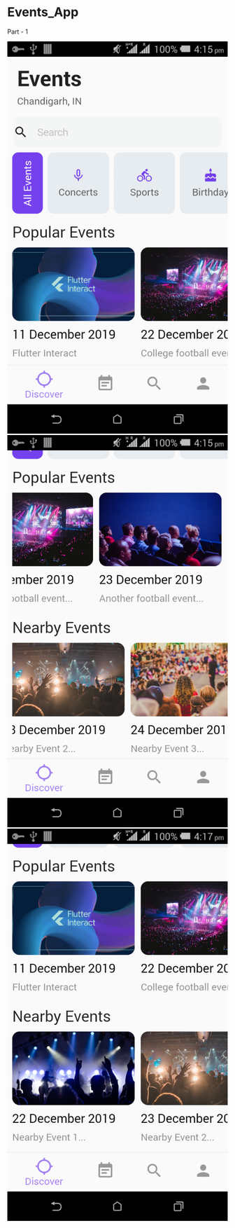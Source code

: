 # Events_App
 
 
 Part - 1
 
![](https://github.com/skaran921/Events_App-Ui/blob/master/Screenshot_2019-12-27-16-15-14.png)
![](https://github.com/skaran921/Events_App-Ui/blob/master/Screenshot_2019-12-27-16-15-40.png)
![](https://github.com/skaran921/Events_App-Ui/blob/master/Screenshot_2019-12-27-16-17-03.png)
